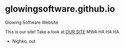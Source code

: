 # glowingsoftware.github.io
Glowing Software Website

This is our site! Take a look at <a href="https://glowingsoftware.github.io">OUR SITE</a> MWA HA HA HA

- Nighko, out
